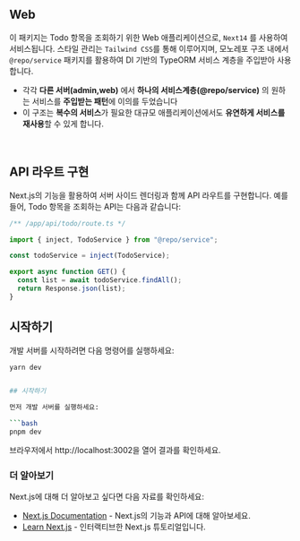 ## Web

이 패키지는 Todo 항목을 조회하기 위한 Web 애플리케이션으로, `Next14` 를 사용하여 서비스됩니다. 스타일 관리는 `Tailwind CSS`를 통해 이루어지며, 모노레포 구조 내에서 `@repo/service` 패키지를 활용하여 DI 기반의 TypeORM 서비스 계층을 주입받아 사용합니다.

- 각각 **다른 서버(admin,web)** 에서 **하나의 서비스계층(@repo/service)** 의 원하는 서비스를 **주입받는 패턴**에 이의를 두었습니다
- 이 구조는 **복수의 서비스**가 필요한 대규모 애플리케이션에서도 **유연하게 서비스를 재사용**할 수 있게 합니다.

<br/>

## API 라우트 구현

Next.js의 기능을 활용하여 서버 사이드 렌더링과 함께 API 라우트를 구현합니다. 예를 들어, Todo 항목을 조회하는 API는 다음과 같습니다:

```typescript
/** /app/api/todo/route.ts */

import { inject, TodoService } from "@repo/service";

const todoService = inject(TodoService);

export async function GET() {
  const list = await todoService.findAll();
  return Response.json(list);
}
```

## 시작하기

개발 서버를 시작하려면 다음 명령어를 실행하세요:

````bash
yarn dev


## 시작하기

먼저 개발 서버를 실행하세요:

```bash
pnpm dev
````

브라우저에서 http://localhost:3002을 열어 결과를 확인하세요.

### 더 알아보기

Next.js에 대해 더 알아보고 싶다면 다음 자료를 확인하세요:

- [Next.js Documentation](https://nextjs.org/docs) - Next.js의 기능과 API에 대해 알아보세요.
- [Learn Next.js](https://nextjs.org/learn/foundations/about-nextjs) - 인터랙티브한 Next.js 튜토리얼입니다.
